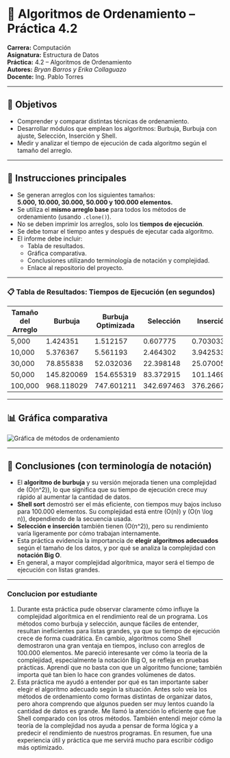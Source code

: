 # 🧠 Algoritmos de Ordenamiento – Práctica 4.2

**Carrera:** Computación  
**Asignatura:** Estructura de Datos  
**Práctica:** 4.2 – Algoritmos de Ordenamiento  
**Autores:** *Bryan Barros y Erika Collaguazo*  
**Docente:** Ing. Pablo Torres

---

## 🎯 Objetivos

- Comprender y comparar distintas técnicas de ordenamiento.
- Desarrollar módulos que emplean los algoritmos: Burbuja, Burbuja con ajuste, Selección, Inserción y Shell.
- Medir y analizar el tiempo de ejecución de cada algoritmo según el tamaño del arreglo.

---

## 🧪 Instrucciones principales

- Se generan arreglos con los siguientes tamaños:  
  **5.000, 10.000, 30.000, 50.000 y 100.000 elementos.**
- Se utiliza el **mismo arreglo base** para todos los métodos de ordenamiento (usando `.clone()`).
- No se deben imprimir los arreglos, solo los **tiempos de ejecución**.
- Se debe tomar el tiempo antes y después de ejecutar cada algoritmo.
- El informe debe incluir:
    - Tabla de resultados.
    - Gráfica comparativa.
    - Conclusiones utilizando terminología de notación y complejidad.
    - Enlace al repositorio del proyecto.

---

### 📋 Tabla de Resultados: Tiempos de Ejecución (en segundos)

| Tamaño del Arreglo | Burbuja     | Burbuja Optimizada | Selección   | Inserción   | Shell       |
|--------------------|-------------|---------------------|-------------|-------------|-------------|
| 5,000              | 1.424351    | 1.512157            | 0.607775    | 0.703033    | 0.013431    |
| 10,000             | 5.376367    | 5.561193            | 2.464302    | 3.942533    | 0.048947    |
| 30,000             | 78.855838   | 52.032036           | 22.398148   | 25.070052   | 0.113490    |
| 50,000             | 145.820069  | 154.655319          | 83.372915   | 101.146991  | 0.226128    |
| 100,000            | 968.118029  | 747.601211          | 342.697463  | 376.266798  | 0.581103    |

---
## 📊 Gráfica comparativa

![Gráfica de métodos de ordenamiento](grafica_comparativa.jpeg)

---

## 📌 Conclusiones (con terminología de notación)

- El **algoritmo de burbuja** y su versión mejorada tienen una complejidad de \(O(n^2)\), lo que significa que su tiempo de ejecución crece muy rápido al aumentar la cantidad de datos.
- **Shell sort** demostró ser el más eficiente, con tiempos muy bajos incluso para 100.000 elementos. Su complejidad está entre \(O(n)\) y \(O(n \log n)\), dependiendo de la secuencia usada.
- **Selección e inserción** también tienen \(O(n^2)\), pero su rendimiento varía ligeramente por cómo trabajan internamente.
- Esta práctica evidencia la importancia de **elegir algoritmos adecuados** según el tamaño de los datos, y por qué se analiza la complejidad con **notación Big O**.
- En general, a mayor complejidad algorítmica, mayor será el tiempo de ejecución con listas grandes.
 
---
### Conclucion por estudiante 
1. Durante esta práctica pude observar claramente cómo influye la complejidad algorítmica en el rendimiento real de un programa. Los métodos como burbuja y selección, aunque fáciles de entender, resultan ineficientes para listas grandes, ya que su tiempo de ejecución crece de forma cuadrática. En cambio, algoritmos como Shell demostraron una gran ventaja en tiempos, incluso con arreglos de 100.000 elementos. Me pareció interesante ver cómo la teoría de la complejidad, especialmente la notación Big O, se refleja en pruebas prácticas. Aprendí que no basta con que un algoritmo funcione; también importa qué tan bien lo hace con grandes volúmenes de datos.
2. Esta práctica me ayudó a entender por qué es tan importante saber elegir el algoritmo adecuado según la situación. Antes solo veía los métodos de ordenamiento como formas distintas de organizar datos, pero ahora comprendo que algunos pueden ser muy lentos cuando la cantidad de datos es grande. Me llamó la atención lo eficiente que fue Shell comparado con los otros métodos. También entendí mejor cómo la teoría de la complejidad nos ayuda a pensar de forma lógica y a predecir el rendimiento de nuestros programas. En resumen, fue una experiencia útil y práctica que me servirá mucho para escribir código más optimizado.
